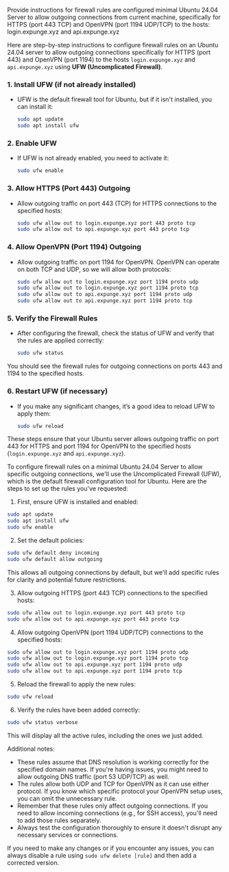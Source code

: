 Provide instructions for  firewall rules are configured minimal Ubuntu 24.04 Server to allow outgoing connections from current machine, specifically for HTTPS (port 443 TCP) and OpenVPN (port 1194 UDP/TCP) to the hosts: login.expunge.xyz and api.expunge.xyz

Here are step-by-step instructions to configure firewall rules on an Ubuntu 24.04 server to allow outgoing connections specifically for HTTPS (port 443) and OpenVPN (port 1194) to the hosts `login.expunge.xyz` and `api.expunge.xyz` using **UFW (Uncomplicated Firewall)**.

### 1. **Install UFW (if not already installed)**
   - UFW is the default firewall tool for Ubuntu, but if it isn't installed, you can install it:
     ```bash
     sudo apt update
     sudo apt install ufw
     ```

### 2. **Enable UFW**
   - If UFW is not already enabled, you need to activate it:
     ```bash
     sudo ufw enable
     ```

### 3. **Allow HTTPS (Port 443) Outgoing**
   - Allow outgoing traffic on port 443 (TCP) for HTTPS connections to the specified hosts:
     ```bash
     sudo ufw allow out to login.expunge.xyz port 443 proto tcp
     sudo ufw allow out to api.expunge.xyz port 443 proto tcp
     ```

### 4. **Allow OpenVPN (Port 1194) Outgoing**
   - Allow outgoing traffic on port 1194 for OpenVPN. OpenVPN can operate on both TCP and UDP, so we will allow both protocols:
     ```bash
     sudo ufw allow out to login.expunge.xyz port 1194 proto udp
     sudo ufw allow out to login.expunge.xyz port 1194 proto tcp
     sudo ufw allow out to api.expunge.xyz port 1194 proto udp
     sudo ufw allow out to api.expunge.xyz port 1194 proto tcp
     ```

### 5. **Verify the Firewall Rules**
   - After configuring the firewall, check the status of UFW and verify that the rules are applied correctly:
     ```bash
     sudo ufw status
     ```
   You should see the firewall rules for outgoing connections on ports 443 and 1194 to the specified hosts.

### 6. **Restart UFW (if necessary)**
   - If you make any significant changes, it’s a good idea to reload UFW to apply them:
     ```bash
     sudo ufw reload
     ```

These steps ensure that your Ubuntu server allows outgoing traffic on port 443 for HTTPS and port 1194 for OpenVPN to the specified hosts (`login.expunge.xyz` and `api.expunge.xyz`).

To configure firewall rules on a minimal Ubuntu 24.04 Server to allow specific outgoing connections, we'll use the Uncomplicated Firewall (UFW), which is the default firewall configuration tool for Ubuntu. Here are the steps to set up the rules you've requested:

1. First, ensure UFW is installed and enabled:

```bash
sudo apt update
sudo apt install ufw
sudo ufw enable
```

2. Set the default policies:

```bash
sudo ufw default deny incoming
sudo ufw default allow outgoing
```

This allows all outgoing connections by default, but we'll add specific rules for clarity and potential future restrictions.

3. Allow outgoing HTTPS (port 443 TCP) connections to the specified hosts:

```bash
sudo ufw allow out to login.expunge.xyz port 443 proto tcp
sudo ufw allow out to api.expunge.xyz port 443 proto tcp
```

4. Allow outgoing OpenVPN (port 1194 UDP/TCP) connections to the specified hosts:

```bash
sudo ufw allow out to login.expunge.xyz port 1194 proto udp
sudo ufw allow out to login.expunge.xyz port 1194 proto tcp
sudo ufw allow out to api.expunge.xyz port 1194 proto udp
sudo ufw allow out to api.expunge.xyz port 1194 proto tcp
```

5. Reload the firewall to apply the new rules:

```bash
sudo ufw reload
```

6. Verify the rules have been added correctly:

```bash
sudo ufw status verbose
```

This will display all the active rules, including the ones we just added.

Additional notes:
- These rules assume that DNS resolution is working correctly for the specified domain names. If you're having issues, you might need to allow outgoing DNS traffic (port 53 UDP/TCP) as well.
- The rules allow both UDP and TCP for OpenVPN as it can use either protocol. If you know which specific protocol your OpenVPN setup uses, you can omit the unnecessary rule.
- Remember that these rules only affect outgoing connections. If you need to allow incoming connections (e.g., for SSH access), you'll need to add those rules separately.
- Always test the configuration thoroughly to ensure it doesn't disrupt any necessary services or connections.

If you need to make any changes or if you encounter any issues, you can always disable a rule using `sudo ufw delete [rule]` and then add a corrected version.

